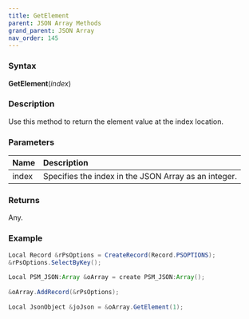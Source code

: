 ```yaml
---
title: GetElement
parent: JSON Array Methods
grand_parent: JSON Array
nav_order: 145
---
```


### [](#header-3)Syntax

**GetElement**(_index_)

### [](#header-3)Description

Use this method to return the element value at the index location.

### [](#header-3)Parameters

| Name           | Description                                                                    |
|:---------------|:-------------------------------------------------------------------------------|
| index          | Specifies the index in the JSON Array as an integer.                           |


### [](#header-3)Returns

Any.

### [](#header-3)Example

```java
Local Record &rPsOptions = CreateRecord(Record.PSOPTIONS);
&rPsOptions.SelectByKey();
   
Local PSM_JSON:Array &oArray = create PSM_JSON:Array();
   
&oArray.AddRecord(&rPsOptions);
   
Local JsonObject &joJson = &oArray.GetElement(1);
```
